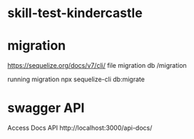 # skill-test-kindercastle

# migration
https://sequelize.org/docs/v7/cli/
file migration db
/migration

running migration
npx sequelize-cli db:migrate

# swagger API
Access Docs API
http://localhost:3000/api-docs/